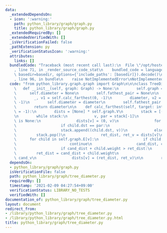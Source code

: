 ```yaml
---
data:
  _extendedDependsOn:
  - icon: ':warning:'
    path: python_library/graph/graph.py
    title: python_library/graph/graph.py
  _extendedRequiredBy: []
  _extendedVerifiedWith: []
  _isVerificationFailed: false
  _pathExtension: py
  _verificationStatusIcon: ':warning:'
  attributes:
    links: []
  bundledCode: "Traceback (most recent call last):\n  File \"/opt/hostedtoolcache/Python/3.9.1/x64/lib/python3.9/site-packages/onlinejudge_verify/documentation/build.py\"\
    , line 71, in _render_source_code_stat\n    bundled_code = language.bundle(stat.path,\
    \ basedir=basedir, options={'include_paths': [basedir]}).decode()\n  File \"/opt/hostedtoolcache/Python/3.9.1/x64/lib/python3.9/site-packages/onlinejudge_verify/languages/python.py\"\
    , line 96, in bundle\n    raise NotImplementedError\nNotImplementedError\n"
  code: "from python_library.graph.graph import Graph\n\n\nclass TreeDiameter:\n \
    \   def __init__(self, graph: Graph) -> None:\n        self.graph = graph\n  \
    \      self.diameter = None\n        self.fathest_pair = None\n\n    def run(self):\n\
    \        _, v1 = self.calc_farthest(0, -1)\n        diameter, v2 = self.calc_farthest(v1,\
    \ -1)\n        self.diameter = diameter\n        self.fathest_pair = (v1, v2)\n\
    \        return diameter\n\n    def calc_farthest(self, target: int, par: int\
    \ = -1):\n        dists = [None] * self.graph.V\n        stack = [(target, par)]\n\
    \n        while stack:\n            v, par = stack[-1]\n            if dists[v]\
    \ is None:\n                dists[v] = (0, v)\n                for child in self.graph.E[v]:\n\
    \                    if child.dst == par:\n                        continue\n\
    \                    stack.append((child.dst, v))\n            else:\n       \
    \         stack.pop()\n                ret_dist, ret_v = dists[v]\n          \
    \      for child in self.graph.E[v]:\n                    if child.dst == par:\n\
    \                        continue\n                    cand_dist, cand_v = dists[child.dst]\n\
    \                    if cand_dist + child.weight > ret_dist:\n               \
    \         ret_dist = cand_dist + child.weight\n                        ret_v =\
    \ cand_v\n                dists[v] = (ret_dist, ret_v)\n\n        return dists[target]\n"
  dependsOn:
  - python_library/graph/graph.py
  isVerificationFile: false
  path: python_library/graph/tree_diameter.py
  requiredBy: []
  timestamp: '2021-02-09 04:27:54+09:00'
  verificationStatus: LIBRARY_NO_TESTS
  verifiedWith: []
documentation_of: python_library/graph/tree_diameter.py
layout: document
redirect_from:
- /library/python_library/graph/tree_diameter.py
- /library/python_library/graph/tree_diameter.py.html
title: python_library/graph/tree_diameter.py
---
```

